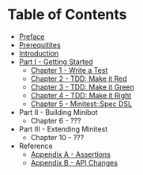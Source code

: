Table of Contents
=================

* [Preface](preface)
* [Prerequitites](prerequitites)
* [Introduction](introduction)
* [Part I - Getting Started](part1)
    * [Chapter 1 - Write a Test](ch1-write-a-test)
    * [Chapter 2 - TDD: Make it Red](ch2-tdd-red)
    * [Chapter 3 - TDD: Make it Green](ch3-tdd-green)
    * [Chapter 4 - TDD: Make it Right](ch4-tdd-right)
    * [Chapter 5 - Minitest::Spec DSL](ch5-spec-dsl)
* Part II - Building Minibot
    * Chapter 6 - ???
* Part III - Extending Minitest
    * Chapter 10 - ???
* Reference
    * [Appendix A - Assertions](appendix/assertions)
    * [Appendix B - API Changes](appendix/api-changes)
